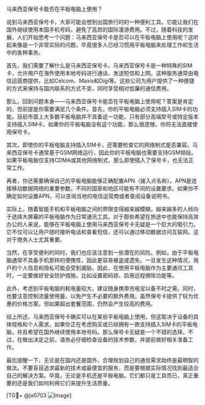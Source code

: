 马来西亚保号卡能否在平板电脑上使用？

说到马来西亚保号卡，大家可能会想到出国旅行时的一种便利工具。它能让我们在国外继续使用本国手机号码，避免了高昂的国际漫游费用。不过，随着科技的发展，人们开始思考一个问题：马来西亚保号卡是否可以在平板电脑上使用呢？这听起来像是一个非常实际的问题，毕竟很多人已经习惯用平板电脑来处理工作和生活中的各种事务。

首先，我们需要了解什么是马来西亚保号卡。马来西亚保号卡是一种特殊的SIM卡，允许用户在海外使用本地号码进行通话、发送短信和上网。这种服务通常由电信运营商提供，比如Celcom、Maxis和Digi等。这些公司为用户提供了一种便捷的方式来保持与国内联系的方式不变，同时享受相对低廉的通信费用。

那么，回到问题本身——马来西亚保号卡能否在平板电脑上使用呢？答案是肯定的，但前提是你需要满足几个条件。首先，你的平板电脑必须支持插入SIM卡的功能。目前市面上大多数平板电脑并不具备这一功能，只有部分高端型号或特定版本支持插入SIM卡。如果你的平板电脑没有这个功能，那么很遗憾，你将无法直接使用保号卡。

其次，即使你的平板电脑支持插入SIM卡，还需要检查它的网络制式是否兼容。马来西亚保号卡通常基于GSM网络运行，因此你的平板电脑也需要支持GSM频段。如果平板电脑仅支持CDMA或其他网络制式，那么即使插入了保号卡，也无法正常工作。

再者，你还需要确保自己的平板电脑能够正确配置APN（接入点名称）。APN是连接移动数据网络的重要参数，不同的国家和地区可能有不同的设置要求。如果你不确定如何设置APN，可以咨询当地的电信运营商或者查阅设备说明书。

实际上，随着智能手机和平板电脑之间的界限变得越来越模糊，越来越多的人倾向于选择大屏幕的平板电脑作为日常通讯工具。对于那些希望在旅途中也能保持高效办公的人来说，能够在平板电脑上使用马来西亚保号卡无疑是一个巨大的吸引力。它不仅可以让用户随时接听电话和查看短信，还可以通过移动数据访问互联网，这对于商务人士尤其重要。

当然，在享受便利的同时，我们也应该注意到一些潜在的风险。例如，由于平板电脑通常不具备手机那样的便携性，因此更容易被盗或遗失。一旦发生这种情况，用户的个人信息和隐私可能会受到威胁。因此，在使用平板电脑作为主要通讯工具时，一定要做好安全防护措施，比如设置密码锁、启用远程擦除功能等。

此外，考虑到平板电脑的耗电量较大，建议随身携带充电宝以备不时之需。同时，也要注意控制流量使用量，以免产生不必要的额外费用。虽然保号卡提供了较为优惠的价格方案，但如果超出套餐范围，仍然会产生较高的费用。

综上所述，马来西亚保号卡确实可以在某些平板电脑上使用，但这取决于设备的具体规格和个人需求。如果你正在考虑购买或已经拥有一款支持插入SIM卡的平板电脑，并且希望在国外继续使用本地号码，那么保号卡无疑是一个不错的选择。不过，在做出决定之前，请务必仔细检查设备的技术参数，并提前做好相关准备工作。

最后提醒一下，无论是在国内还是国外，合理规划自己的通信需求始终是最明智的做法。不要盲目追求最新的技术或最便宜的服务，而是要根据实际情况找到最适合自己的解决方案。毕竟，无论是手机还是平板电脑，它们都只是工具而已，真正重要的还是我们如何利用它们来提升生活质量。

[TG💪+ @jx0703 ![Image](https://github.com/user-attachments/assets/dbca1d08-cadb-493c-b0ec-ad6f7a83f270)]